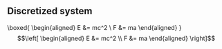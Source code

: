## Discretized system
\boxed{ \begin{aligned} E &= mc^2 \\ F &= ma \end{aligned} }
$$\left[
\begin{aligned}
    E &= mc^2 \\
    F &= ma
\end{aligned}
\right]$$